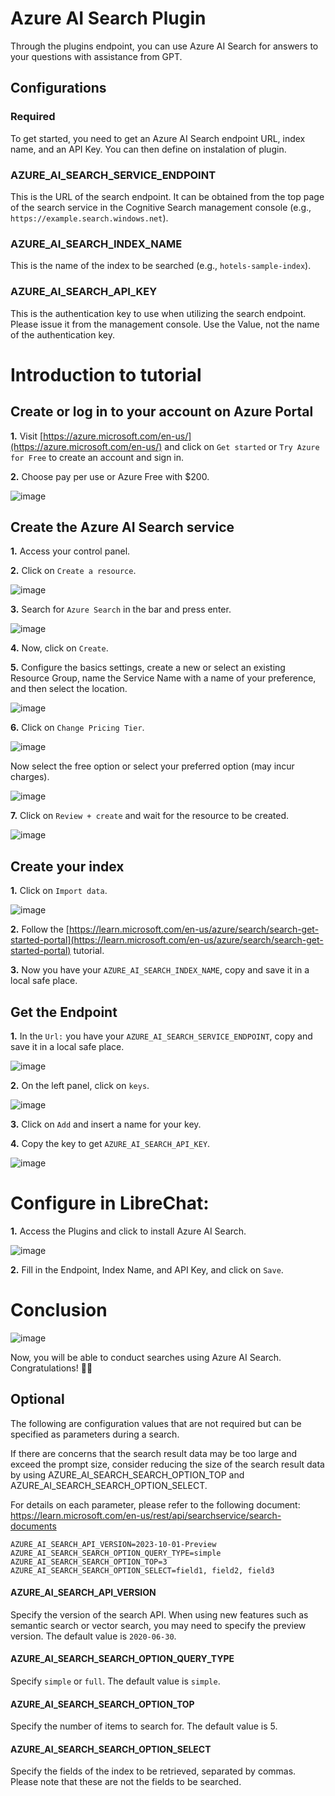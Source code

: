 # Azure AI Search Plugin
Through the plugins endpoint, you can use Azure AI Search for answers to your questions with assistance from GPT.

## Configurations

### Required

To get started, you need to get an Azure AI Search endpoint URL, index name, and an API Key. You can then define on instalation of plugin.

### AZURE_AI_SEARCH_SERVICE_ENDPOINT

This is the URL of the search endpoint. It can be obtained from the top page of the search service in the Cognitive Search management console (e.g., `https://example.search.windows.net`).

### AZURE_AI_SEARCH_INDEX_NAME

This is the name of the index to be searched (e.g., `hotels-sample-index`).

### AZURE_AI_SEARCH_API_KEY

This is the authentication key to use when utilizing the search endpoint. Please issue it from the management console. Use the Value, not the name of the authentication key.

# Introduction to tutorial

## Create or log in to your account on Azure Portal

**1.** Visit [https://azure.microsoft.com/en-us/](https://azure.microsoft.com/en-us/) and click on `Get started` or `Try Azure for Free` to create an account and sign in.

**2.** Choose pay per use or Azure Free with $200.

![image](https://github.com/itzraiss/images/blob/main/Captura%20de%20tela%202023-11-26%20151647.png)

## Create the Azure AI Search service

**1.** Access your control panel.

**2.** Click on `Create a resource`.

![image](https://github.com/itzraiss/images/blob/main/Captura%20de%20tela%202023-11-26%20151706.png)

**3.** Search for `Azure Search` in the bar and press enter.

![image](https://github.com/itzraiss/images/blob/main/Captura%20de%20tela%202023-11-26%20151732.png)

**4.** Now, click on `Create`.

**5.** Configure the basics settings, create a new or select an existing Resource Group, name the Service Name with a name of your preference, and then select the location.

![image](https://github.com/itzraiss/images/blob/main/Captura%20de%20tela%202023-11-26%20151749.png)

**6.** Click on `Change Pricing Tier`.

![image](https://github.com/itzraiss/images/blob/main/Captura%20de%20tela%202023-11-26%20151753.png)

Now select the free option or select your preferred option (may incur charges).

![image](https://github.com/itzraiss/images/blob/main/Captura%20de%20tela%202023-11-26%20151758.png)

**7.** Click on `Review + create` and wait for the resource to be created.

![image](https://github.com/itzraiss/images/blob/main/Captura%20de%20tela%202023-11-26%20151810.png)

## Create your index

**1.** Click on `Import data`.

![image](https://github.com/itzraiss/images/blob/main/Captura%20de%20tela%202023-11-26%20152107.png)

**2.** Follow the [https://learn.microsoft.com/en-us/azure/search/search-get-started-portal](https://learn.microsoft.com/en-us/azure/search/search-get-started-portal) tutorial.

**3.** Now you have your `AZURE_AI_SEARCH_INDEX_NAME`, copy and save it in a local safe place.

## Get the Endpoint

**1.** In the `Url:` you have your `AZURE_AI_SEARCH_SERVICE_ENDPOINT`, copy and save it in a local safe place.

![image](https://github.com/itzraiss/images/blob/main/Captura%20de%20tela%202023-11-26%20152107.png)

**2.** On the left panel, click on `keys`.

![image](https://github.com/itzraiss/images/blob/main/Captura%20de%20tela%202023-11-26%20165630.png)

**3.** Click on `Add` and insert a name for your key.

**4.** Copy the key to get `AZURE_AI_SEARCH_API_KEY`.

![image](https://github.com/itzraiss/images/blob/main/Captura%20de%20tela%202023-11-26%20152140.png)

# Configure in LibreChat:

**1.** Access the Plugins and click to install Azure AI Search.

![image](https://github.com/itzraiss/images/blob/main/Captura%20de%20tela%202023-11-26%20170057.png)

**2.** Fill in the Endpoint, Index Name, and API Key, and click on `Save`.

# Conclusion

![image](https://github.com/itzraiss/images/blob/main/Captura%20de%20tela%202023-11-26%20150249.png)

Now, you will be able to conduct searches using Azure AI Search. Congratulations! 🎉🎉

## Optional

The following are configuration values that are not required but can be specified as parameters during a search.

If there are concerns that the search result data may be too large and exceed the prompt size, consider reducing the size of the search result data by using AZURE_AI_SEARCH_SEARCH_OPTION_TOP and AZURE_AI_SEARCH_SEARCH_OPTION_SELECT.

For details on each parameter, please refer to the following document:
https://learn.microsoft.com/en-us/rest/api/searchservice/search-documents

```env
AZURE_AI_SEARCH_API_VERSION=2023-10-01-Preview
AZURE_AI_SEARCH_SEARCH_OPTION_QUERY_TYPE=simple
AZURE_AI_SEARCH_SEARCH_OPTION_TOP=3
AZURE_AI_SEARCH_SEARCH_OPTION_SELECT=field1, field2, field3
```

#### AZURE_AI_SEARCH_API_VERSION

Specify the version of the search API. When using new features such as semantic search or vector search, you may need to specify the preview version. The default value is `2020-06-30`.

#### AZURE_AI_SEARCH_SEARCH_OPTION_QUERY_TYPE

Specify `simple` or `full`. The default value is `simple`.

#### AZURE_AI_SEARCH_SEARCH_OPTION_TOP

Specify the number of items to search for. The default value is 5.

#### AZURE_AI_SEARCH_SEARCH_OPTION_SELECT

Specify the fields of the index to be retrieved, separated by commas. Please note that these are not the fields to be searched.
